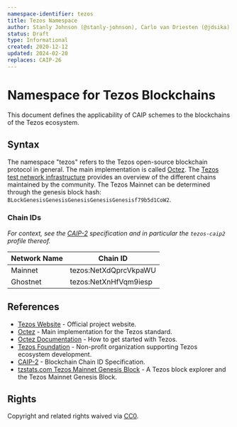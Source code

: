 ```yaml
---
namespace-identifier: tezos
title: Tezos Namespace
author: Stanly Johnson (@stanly-johnson), Carlo van Driesten (@jdsika)
status: Draft
type: Informational
created: 2020-12-12
updated: 2024-02-20
replaces: CAIP-26
---
```


# Namespace for Tezos Blockchains

This document defines the applicability of CAIP schemes to the blockchains of
the Tezos ecosystem.

## Syntax

The namespace "tezos" refers to the Tezos open-source blockchain protocol in general. The main implementation is called [Octez][]. The [Tezos test network infrastructure][] provides an overview of the different chains maintained by the community. The Tezos Mainnet can be determined through the genesis block hash: `BLockGenesisGenesisGenesisGenesisGenesisf79b5d1CoW2`.

### Chain IDs

_For context, see the [CAIP-2][] specification and in particular the `tezos-caip2` profile thereof._

| Network Name | Chain ID                         |
| ------------ | -------------------------------- |
| Mainnet      | tezos:NetXdQprcVkpaWU                  |
| Ghostnet     | tezos:NetXnHfVqm9iesp                  |

## References

- [Tezos Website][] - Official project website.
- [Octez][] - Main implementation for the Tezos standard.
- [Octez Documentation][] - How to get started with Tezos.
- [Tezos Foundation][] - Non-profit organization supporting Tezos ecosystem development.
- [CAIP-2][] - Blockchain Chain ID Specification.
- [tzstats.com Tezos Mainnet Genesis Block][] - A Tezos block explorer and the Tezos Mainnet Genesis Block.

[Tezos Website]: https://tezos.com/
[Octez]: https://research-development.nomadic-labs.com/announcing-octez.html
[Octez Documentation]: https://tezos.gitlab.io/
[Tezos Foundation]: https://tezos.foundation/
[Tezos test network infrastructure]: https://teztnets.com/
[CAIP-2]: https://chainagnostic.org/CAIPs/caip-2
[tzstats.com Tezos Mainnet Genesis Block]: https://tzstats.com/0

## Rights

Copyright and related rights waived via [CC0](https://creativecommons.org/publicdomain/zero/1.0/).
